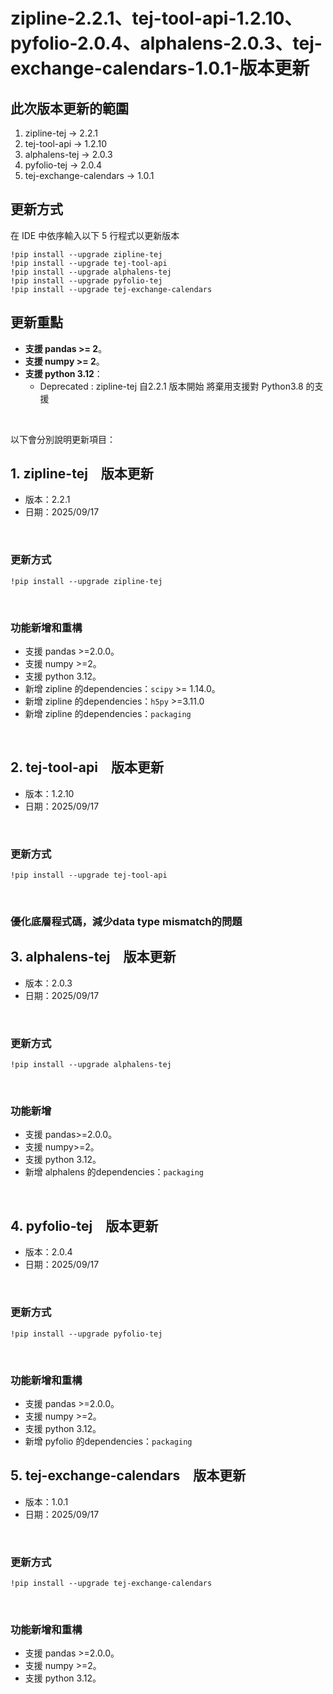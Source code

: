 # zipline-2.2.1、tej-tool-api-1.2.10、pyfolio-2.0.4、alphalens-2.0.3、tej-exchange-calendars-1.0.1-版本更新

## 此次版本更新的範圍
1. zipline-tej -> 2.2.1
2. tej-tool-api -> 1.2.10
3. alphalens-tej -> 2.0.3
4. pyfolio-tej -> 2.0.4
5. tej-exchange-calendars -> 1.0.1

## 更新方式

在 IDE 中依序輸入以下 5 行程式以更新版本
```
!pip install --upgrade zipline-tej
!pip install --upgrade tej-tool-api
!pip install --upgrade alphalens-tej
!pip install --upgrade pyfolio-tej
!pip install --upgrade tej-exchange-calendars
```

## 更新重點
- **支援 pandas >= 2**。
- **支援 numpy >= 2**。
- **支援 python 3.12**：
  - Deprecated : zipline-tej 自2.2.1 版本開始 將棄用支援對 Python3.8 的支援

<br>

以下會分別說明更新項目：

## 1. zipline-tej　版本更新
- 版本：2.2.1
- 日期：2025/09/17

<br>

### 更新方式
```
!pip install --upgrade zipline-tej
```

<br>

### 功能新增和重構
- 支援 pandas >=2.0.0。
- 支援 numpy >=2。
- 支援 python 3.12。
- 新增 zipline 的dependencies：`scipy` >= 1.14.0。
- 新增 zipline 的dependencies：`h5py` >=3.11.0
- 新增 zipline 的dependencies：`packaging`
<br>

## 2. tej-tool-api　版本更新
- 版本：1.2.10
- 日期：2025/09/17

<br>

### 更新方式
```
!pip install --upgrade tej-tool-api
```

<br>

### 優化底層程式碼，減少data type mismatch的問題

## 3. alphalens-tej　版本更新
- 版本：2.0.3
- 日期：2025/09/17

<br>

### 更新方式
```
!pip install --upgrade alphalens-tej
```

<br>

### 功能新增
- 支援 pandas>=2.0.0。
- 支援 numpy>=2。
- 支援 python 3.12。
- 新增 alphalens 的dependencies：`packaging`
<br>

## 4. pyfolio-tej　版本更新
- 版本：2.0.4
- 日期：2025/09/17

<br>

### 更新方式
```
!pip install --upgrade pyfolio-tej
```

<br>


### 功能新增和重構
- 支援 pandas >=2.0.0。
- 支援 numpy >=2。
- 支援 python 3.12。
- 新增 pyfolio 的dependencies：`packaging`

## 5. tej-exchange-calendars　版本更新
- 版本：1.0.1
- 日期：2025/09/17

<br>

### 更新方式
```
!pip install --upgrade tej-exchange-calendars
```

<br>

### 功能新增和重構
- 支援 pandas >=2.0.0。
- 支援 numpy >=2。
- 支援 python 3.12。


